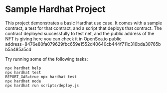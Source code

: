 # Sample Hardhat Project

This project demonstrates a basic Hardhat use case. It comes with a sample contract, a test for that contract, and a script that deploys that contract.
The contract deployed successfully to test net, and the public address of the NFT is giving here you can check it in OpenSea.io
public address=8476e80fa079629fbc659e1552d40640cb444f711c316bda30765bb5a485a5cd

Try running some of the following tasks:

```shell
npx hardhat help
npx hardhat test
REPORT_GAS=true npx hardhat test
npx hardhat node
npx hardhat run scripts/deploy.js
```
